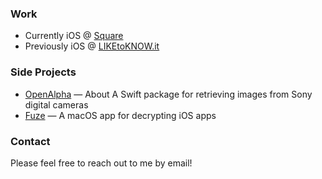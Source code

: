 ### Work
- Currently iOS @ [Square](https://squareup.com)
- Previously iOS @ [LIKEtoKNOW.it](https://apps.apple.com/us/app/liketoknow-it/id1154027990)

### Side Projects
- [OpenAlpha](https://github.com/colealanroberts/OpenAlpha) — About
A Swift package for retrieving images from Sony digital cameras
- [Fuze](https://twitter.com/citadeldotsh) — A macOS app for decrypting iOS apps

### Contact
Please feel free to reach out to me by email!
